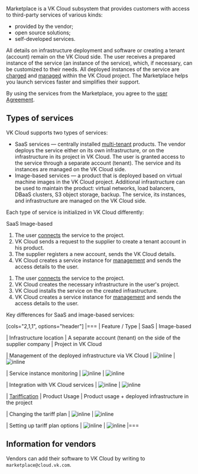 Marketplace is a VK Cloud subsystem that provides customers with access to third-party services of various kinds:

- provided by the vendor;
- open source solutions;
- self-developed services.

All details on infrastructure deployment and software or creating a tenant (account) remain on the VK Cloud side. The user receives a prepared instance of the service (an instance of the service), which, if necessary, can be customized to their needs. All deployed instances of the service are [charged](../../tariffication) and [managed](../../service-management/pr-instance-manage) within the VK Cloud project. The Marketplace helps you launch services faster and simplifies their support.

<warn>

By using the services from the Marketplace, you agree to the [user Agreement](/ru/intro/start/legal/marketplace "change-lang").

</warn>

## Types of services

VK Cloud supports two types of services:

- SaaS services — centrally installed [multi-tenant](https://habr.com/en/companies/microsoft/articles/145027) products. The vendor deploys the service either on its own infrastructure, or on the infrastructure in its project in VK Cloud. The user is granted access to the service through a separate account (tenant). The service and its instances are managed on the VK Cloud side.
- Image-based services — a product that is deployed based on virtual machine images in the VK Cloud project. Additional infrastructure can be used to maintain the product: virtual networks, load balancers, DBaaS clusters, S3 object storage, backup. The service, its instances, and infrastructure are managed on the VK Cloud side.

Each type of service is initialized in VK Cloud differently:

<tabs>
<tablist>
<tab>SaaS</tab>
<tab>Image-based</tab>
</tablist>
<tabpanel>

1. The user [connects](../../service-management/pr-instance-add) the service to the project.
1. VK Cloud sends a request to the supplier to create a tenant account in his product.
1. The supplier registers a new account, sends the VK Cloud details.
1. VK Cloud creates a service instance for [management](../../service-management/pr-instance-manage) and sends the access details to the user.

</tabpanel>
<tabpanel>

1. The user [connects](../../service-management/pr-instance-add) the service to the project.
1. VK Cloud creates the necessary infrastructure in the user's project.
1. VK Cloud installs the service on the created infrastructure.
1. VK Cloud creates a service instance for [management](../../service-management/pr-instance-manage) and sends the access details to the user.

</tabpanel>
</tabs>

Key differences for SaaS and image-based services:

[cols="2,1,1", options="header"]
|===
| Feature / Type
| SaaS
| Image-based

| Infrastructure location
| A separate account (tenant) on the side of the supplier company
| Project in VK Cloud

| Management of the deployed infrastructure via VK Cloud
| ![](/ru/assets/no.svg "inline")
| ![](/ru/assets/check.svg "inline")

| Service instance monitoring
| ![](/ru/assets/no.svg "inline")
| ![](/ru/assets/check.svg "inline")

| Integration with VK Cloud services
| ![](/ru/assets/no.svg "inline")
| ![](/ru/assets/check.svg "inline")

| [Tariffication](../../tariffication)
| Product Usage
| Product usage + deployed infrastructure in the project

| Changing the tariff plan
| ![](/ru/assets/check.svg "inline")
| ![](/ru/assets/check.svg "inline")

| Setting up tariff plan options
| ![](/ru/assets/check.svg "inline")
| ![](/ru/assets/check.svg "inline")
|===

## Information for vendors

Vendors can add their software to VK Cloud by writing to `marketplace@cloud.vk.com`.

